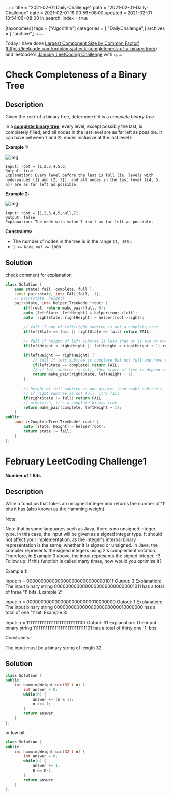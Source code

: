 +++
title = "2021-02-01 Daily-Challenge"
path = "2021-02-01-Daily-Challenge"
date = 2021-02-01 18:00:59+08:00
updated = 2021-02-01 18:54:06+08:00
in_search_index = true

[taxonomies]
tags = ["Algorithm"]
categories = [ "DailyChallenge",]
archives = [ "archive",]
+++

Today I have done [Largest Component Size by Common Factor](https://leetcode.com/problems/check-completeness-of-a-binary-tree/)](https://leetcode.com/problems/check-completeness-of-a-binary-tree/) and leetcode's [January LeetCoding Challenge](https://leetcode.com/explore/challenge/card/january-leetcoding-challenge-2021/583/week-5-january-29th-january-31st/3621/) with `cpp`.

<!-- more -->

# Check Completeness of a Binary Tree

## Description

Given the `root` of a binary tree, determine if it is a *complete binary tree*.

In a **[complete binary tree](http://en.wikipedia.org/wiki/Binary_tree#Types_of_binary_trees)**, every level, except possibly the last, is completely filled, and all nodes in the last level are as far left as possible. It can have between `1` and `2h` nodes inclusive at the last level `h`.

 

**Example 1:**

![img](https://assets.leetcode.com/uploads/2018/12/15/complete-binary-tree-1.png)

```
Input: root = [1,2,3,4,5,6]
Output: true
Explanation: Every level before the last is full (ie. levels with node-values {1} and {2, 3}), and all nodes in the last level ({4, 5, 6}) are as far left as possible.
```

**Example 2:**

![img](https://assets.leetcode.com/uploads/2018/12/15/complete-binary-tree-2.png)

```
Input: root = [1,2,3,4,5,null,7]
Output: false
Explanation: The node with value 7 isn't as far left as possible.
```

 

**Constraints:**

- The number of nodes in the tree is in the range `[1, 100]`.
- `1 <= Node.val <= 1000`

## Solution

check comment for explanation

``` cpp
class Solution {
    enum state{ fail, complete, full };
    const pair<state, int> FAIL{fail, -1};
    // pair(state, height)
    pair<state, int> helper(TreeNode *root) {
        if(!root) return make_pair(full, 0);
        auto [leftState, leftHeight] = helper(root->left);
        auto [rightState, rightHeight] = helper(root->right);
        
        // fail if any of left/right subtree is not a complete tree
        if(leftState == fail || rightState == fail) return FAIL;
        
        // fail if height of left subtree is less than or is two or more greater than right subtree's
        if(leftHeight < rightHeight || leftHeight > rightHeight + 1) return FAIL;
        
        if(leftHeight == rightHeight) {
            // fail if left subtree is complete but not full and have right subtree with same height
            if(leftState == complete) return FAIL;
            // if left subtree is full, then state of tree is depend on right subtree
            return make_pair(rightState, leftHeight + 1);
        }
        
        // height of left subtree is one greater than right subtree's
        // if right subtree is not full, it's fail
        if(rightState != full) return FAIL;
        // otherwise, it's a complete binary tree
        return make_pair(complete, leftHeight + 1);
    }
public:
    bool isCompleteTree(TreeNode* root) {
        auto [state, height] = helper(root);
        return state != fail;
    }
};
```

# February LeetCoding Challenge1

**Number of 1 Bits**

## Description

Write a function that takes an unsigned integer and returns the number of '1' bits it has (also known as the Hamming weight).

Note:

Note that in some languages such as Java, there is no unsigned integer type. In this case, the input will be given as a signed integer type. It should not affect your implementation, as the integer's internal binary representation is the same, whether it is signed or unsigned.
In Java, the compiler represents the signed integers using 2's complement notation. Therefore, in Example 3 above, the input represents the signed integer. -3.
Follow up: If this function is called many times, how would you optimize it?

 

Example 1:

Input: n = 00000000000000000000000000001011
Output: 3
Explanation: The input binary string 00000000000000000000000000001011 has a total of three '1' bits.
Example 2:

Input: n = 00000000000000000000000010000000
Output: 1
Explanation: The input binary string 00000000000000000000000010000000 has a total of one '1' bit.
Example 3:

Input: n = 11111111111111111111111111111101
Output: 31
Explanation: The input binary string 11111111111111111111111111111101 has a total of thirty one '1' bits.
 

Constraints:

The input must be a binary string of length 32

## Solution

``` cpp
class Solution {
public:
    int hammingWeight(uint32_t n) {
        int answer = 0;
        while(n) {
            answer += (n & 1);
            n >>= 1;
        }
        return answer;
    }
};
```

or low bit

``` cpp
class Solution {
public:
    int hammingWeight(uint32_t n) {
        int answer = 0;
        while(n) {
            answer += 1;
            n &= n-1;
        }
        return answer;
    }
};
```